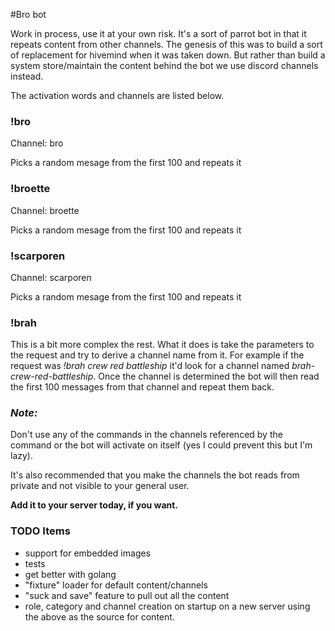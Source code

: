 #Bro bot

Work in process, use it at your own risk.  It's a sort of parrot bot in that it 
repeats content from other channels.  The genesis of this was to build a sort of 
replacement for hivemind when it was taken down.  But rather than build a system 
store/maintain the content behind the bot we use discord channels instead.

The activation words and channels are listed below.  

### !bro
Channel: bro

Picks a random mesage from the first 100 and repeats it

### !broette
Channel: broette

Picks a random mesage from the first 100 and repeats it

### !scarporen
Channel: scarporen

Picks a random mesage from the first 100 and repeats it

### !brah
This is a bit more complex the rest.  What it does is take the parameters to 
the request and try to derive a channel name from it.  For example if the 
request was *!brah crew red battleship* it'd look for a channel named 
*brah-crew-red-battleship*.  Once the channel is determined the bot will then
read the first 100 messages from that channel and repeat them back.

### ***Note:***
Don't use any of the commands in the channels referenced by the command or 
the bot will activate on itself (yes I could prevent this but I'm lazy).  

It's also recommended that you make the channels the bot reads from private 
and not visible to your general user.

**Add it to your server today, if you want.**

### TODO Items

- support for embedded images
- tests
- get better with golang
- "fixture" loader for default content/channels
- "suck and save" feature to pull out all the content
- role, category and channel creation on startup on a new server using the above as the source for content.



